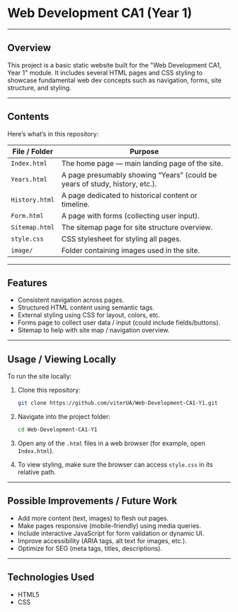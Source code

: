 # Web Development CA1 (Year 1)

---

## Overview

This project is a basic static website built for the "Web Development CA1, Year 1" module. It includes several HTML pages and CSS styling to showcase fundamental web dev concepts such as navigation, forms, site structure, and styling.

---

## Contents

Here’s what’s in this repository:

| File / Folder  | Purpose                                                                     |
| -------------- | --------------------------------------------------------------------------- |
| `Index.html`   | The home page — main landing page of the site.                              |
| `Years.html`   | A page presumably showing “Years” (could be years of study, history, etc.). |
| `History.html` | A page dedicated to historical content or timeline.                         |
| `Form.html`    | A page with forms (collecting user input).                                  |
| `Sitemap.html` | The sitemap page for site structure overview.                               |
| `style.css`    | CSS stylesheet for styling all pages.                                       |
| `image/`       | Folder containing images used in the site.                                  |

---

## Features

* Consistent navigation across pages.
* Structured HTML content using semantic tags.
* External styling using CSS for layout, colors, etc.
* Forms page to collect user data / input (could include fields/buttons).
* Sitemap to help with site map / navigation overview.

---

## Usage / Viewing Locally

To run the site locally:

1. Clone this repository:

   ```bash
   git clone https://github.com/viterUA/Web-Development-CA1-Y1.git
   ```
2. Navigate into the project folder:

   ```bash
   cd Web-Development-CA1-Y1
   ```
3. Open any of the `.html` files in a web browser (for example, open `Index.html`).
4. To view styling, make sure the browser can access `style.css` in its relative path.

---

## Possible Improvements / Future Work

* Add more content (text, images) to flesh out pages.
* Make pages responsive (mobile-friendly) using media queries.
* Include interactive JavaScript for form validation or dynamic UI.
* Improve accessibility (ARIA tags, alt text for images, etc.).
* Optimize for SEO (meta tags, titles, descriptions).

---

## Technologies Used

* HTML5
* CSS
